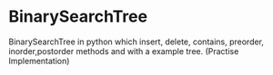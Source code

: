 # BinarySearchTree
BinarySearchTree in python which insert, delete, contains, preorder, inorder,postorder methods and with a example tree. (Practise Implementation)
